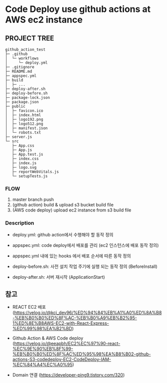 # Code Deploy use github actions at AWS ec2 instance

## PROJECT TREE

```
github_action_test
├─ .github
│  └─ workflows
│     └─ deploy.yml
├─ .gitignore
├─ README.md
├─ appspec.yml
├─ build
│  ├─ ...
├─ deploy-after.sh
├─ deploy-before.sh
├─ package-lock.json
├─ package.json
├─ public
│  ├─ favicon.ico
│  ├─ index.html
│  ├─ logo192.png
│  ├─ logo512.png
│  ├─ manifest.json
│  └─ robots.txt
├─ server.js
└─ src
   ├─ App.css
   ├─ App.js
   ├─ App.test.js
   ├─ index.css
   ├─ index.js
   ├─ logo.svg
   ├─ reportWebVitals.js
   └─ setupTests.js
```

### FLOW
1. master branch push
2. (github action) build & upload s3 bucket build file
3. (AWS code deploy) upload ec2 instance from s3 build file

### Description
- deploy.yml: github action에서 수행해야 할 동작 정의
- appspec.yml: code deploy에서 배포를 관리 (ec2 인스턴스에 배포 동작 정의)
- appspec.yml 내에 있는 hooks 에서 배포 순서에 따른 동작 정의

- deploy-before.sh: 사전 설치 작업 주기에 실행 되는 동작 정의 (BeforeInstall)
- deploy-after.sh: 서버 재시작 (ApplicationStart)


## 참고

- REACT EC2 배포  
(https://velog.io/@kcj_dev96/%ED%94%84%EB%A1%A0%ED%8A%B8-%EB%B0%B0%ED%8F%AC-%EB%B0%A9%EB%B2%95-1%ED%8E%B8AWS-EC2-with-React-Express-%ED%99%98%EA%B2%BD)

- Github Action & AWS Code deploy  
(https://velog.io/@eeapbh/EC2%EC%97%90-react-%EC%9E%90%EB%8F%99-%EB%B0%B0%ED%8F%AC%ED%95%98%EA%B8%B02-github-actions-S3-codedeploy-EC2-CodeDeploy-IAM-%EC%84%A4%EC%A0%95)

- Domain 연결
(https://developer-ping9.tistory.com/320)



